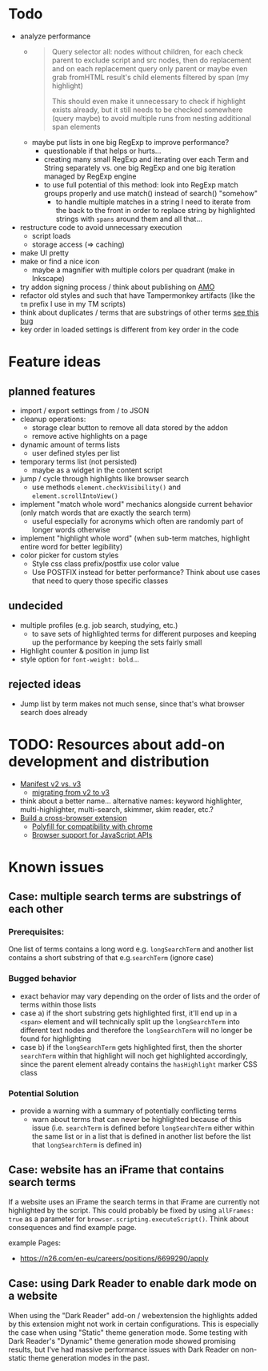 # Todo

- analyze performance
  - >Query selector all: nodes without children, for each check parent to exclude script and src nodes, then do replacement and on each replacement query only parent or maybe even grab fromHTML result's child elements filtered by span (my highlight)
    >
    >This should even make it unnecessary to check if highlight exists already, but it still needs to be checked somewhere (query maybe) to avoid multiple runs from nesting additional span elements
  - maybe put lists in one big RegExp to improve performance?
    - questionable if that helps or hurts... 
    - creating many small RegExp and iterating over each Term and String separately vs. one big RegExp and one big iteration managed by RegExp engine
    - to use full potential of this method: look into RegExp match groups properly and use match() instead of search() "somehow"
      - to handle multiple matches in a string I need to iterate from the back to the front in order to replace string by highlighted strings with `spans` around them and all that...
- restructure code to avoid unnecessary execution
  - script loads
  - storage access (=> caching)
- make UI pretty
- make or find a nice icon
  - maybe a magnifier with multiple colors per quadrant (make in Inkscape)
- try addon signing process / think about publishing on [AMO](https://addons.mozilla.org/)
- refactor old styles and such that have Tampermonkey artifacts (like the `tm` prefix I use in my TM scripts)
- think about duplicates / terms that are substrings of other terms [see this bug](#bug1)
- key order in loaded settings is different from key order in the code

# Feature ideas

## planned features
- import / export settings from / to JSON
- cleanup operations:
  - storage clear button to remove all data stored by the addon
  - remove active highlights on a page
- dynamic amount of terms lists
  - user defined styles per list
- temporary terms list (not persisted)
  - maybe as a widget in the content script
- jump / cycle through highlights like browser search
  - use methods `element.checkVisibility()` and `element.scrollIntoView()`
- implement "match whole word" mechanics alongside current behavior (only match words that are exactly the search term)
  - useful especially for acronyms which often are randomly part of longer words otherwise
- implement "highlight whole word" (when sub-term matches, highlight entire word for better legibility)
- color picker for custom styles
  - Style css class prefix/postfix use color value
  - Use POSTFIX instead for better performance? Think about use cases that need to query those specific classes


## undecided

- multiple profiles (e.g. job search, studying, etc.)
  - to save sets of highlighted terms for different purposes and keeping up the performance by keeping the sets fairly small
- Highlight counter & position in jump list
- style option for `font-weight: bold`...

## rejected ideas

- Jump list by term makes not much sense, since that's what browser search does already

# TODO: Resources about add-on development and distribution

- [Manifest v2 vs. v3](https://developer.mozilla.org/en-US/docs/Mozilla/Add-ons/WebExtensions/manifest.json)
  - [migrating from v2 to v3](https://extensionworkshop.com/documentation/develop/manifest-v3-migration-guide/)
- think about a better name... alternative names: keyword highlighter, multi-highlighter, multi-search, skimmer, skim reader, etc.?
- [Build a cross-browser extension](https://developer.mozilla.org/en-US/docs/Mozilla/Add-ons/WebExtensions/Build_a_cross_browser_extension)
  - [Polyfill for compatibility with chrome](https://github.com/mozilla/webextension-polyfill)
  - [Browser support for JavaScript APIs](https://developer.mozilla.org/en-US/docs/Mozilla/Add-ons/WebExtensions/Browser_support_for_JavaScript_APIs)

# Known issues

## Case: multiple search terms are substrings of each other <a id="bug1"></a>

### Prerequisites:

One list of terms contains a long word e.g. `longSearchTerm` and another list contains a short substring of that e.g.`searchTerm` (ignore case)

### Bugged behavior

- exact behavior may vary depending on the order of lists and the order of terms within those lists
- case a) if the short substring gets highlighted first, it'll end up in a `<span>` element and will technically split up the `longSearchTerm` into different text nodes and therefore the `longSearchTerm` will no longer be found for highlighting
- case b) if the `longSearchTerm` gets highlighted first, then the shorter `searchTerm` within that highlight will noch get highlighted accordingly, since the parent element already contains the `hasHighlight` marker CSS class

### Potential Solution

- provide a warning with a summary of potentially conflicting terms
  - warn about terms that can never be highlighted because of this issue (i.e. `searchTerm` is defined before `longSearchTerm` either within the same list or in a list that is defined in another list before the list that `longSearchTerm` is defined in)

## Case: website has an iFrame that contains search terms

If a website uses an iFrame the search terms in that iFrame are currently not highlighted by the script.
This could probably be fixed by using `allFrames: true` as a parameter for `browser.scripting.executeScript()`.
Think about consequences and find example page.

example Pages:
- https://n26.com/en-eu/careers/positions/6699290/apply

## Case: using Dark Reader to enable dark mode on a website

When using the "Dark Reader" add-on / webextension the highlights added by this extension might not work in certain configurations. This is especially the case when using "Static" theme generation mode. Some testing with Dark Reader's "Dynamic" theme generation mode showed promising results, but I've had massive performance issues with Dark Reader on non-static theme generation modes in the past.